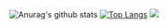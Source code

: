 ![Anurag's github stats](https://github-readme-stats.vercel.app/api?username=akteruzzaman816&show_icons=true&theme=Default&title_color=0x97C35F)
[![Top Langs](https://github-readme-stats.vercel.app/api/top-langs/?username=akteruzzaman816&layout=compact)](https://github.com/akteruzzaman816/github-readme-stats)
![](https://komarev.com/ghpvc/?username=akteruzzaman816&color=green)

